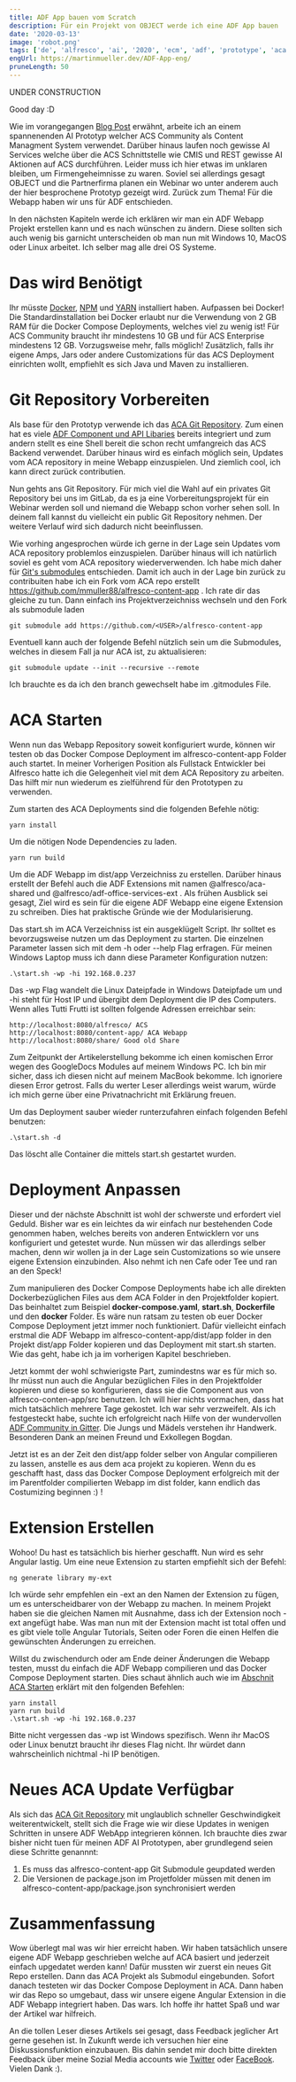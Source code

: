 ```yaml
---
title: ADF App bauen vom Scratch
description: Für ein Projekt von OBJECT werde ich eine ADF App bauen
date: '2020-03-13'
image: 'robot.png'
tags: ['de', 'alfresco', 'ai', '2020', 'ecm', 'adf', 'prototype', 'aca', 'object']
engUrl: https://martinmueller.dev/ADF-App-eng/
pruneLength: 50
---
```


UNDER CONSTRUCTION

Good day :D

Wie im vorangegangen [Blog Post](https://martinmueller.dev/Erste-Woche-Object/) erwähnt, arbeite ich an einem spannenenden AI Prototyp welcher ACS Community als Content Managment System verwendet. Darüber hinaus laufen noch gewisse AI Services welche über die ACS Schnittstelle wie CMIS und REST gewisse AI Aktionen auf ACS durchführen. Leider muss ich hier etwas im unklaren bleiben, um Firmengeheimnisse zu waren. Soviel sei allerdings gesagt OBJECT und die Partnerfirma planen ein Webinar wo unter anderem auch der hier besprochene Prototyp gezeigt wird. Zurück zum Thema! Für die Webapp haben wir uns für ADF entschieden.

In den nächsten Kapiteln werde ich erklären wir man ein ADF Webapp Projekt erstellen kann und es nach wünschen zu ändern. Diese sollten sich auch wenig bis garnicht unterscheiden ob man nun mit Windows 10, MacOS oder Linux arbeitet. Ich selber mag alle drei OS Systeme.

# Das wird Benötigt
Ihr müsste [Docker](https://docs.docker.com/install/), [NPM](https://www.npmjs.com/get-npm) und [YARN](https://yarnpkg.com/lang/en/docs/install/) installiert haben. Aufpassen bei Docker! Die Standardinstallation bei Docker erlaubt nur die Verwendung von 2 GB RAM für die Docker Compose Deployments, welches viel zu wenig ist! Für ACS Community braucht ihr mindestens 10 GB und für ACS Enterprise mindestens 12 GB. Vorzugsweise mehr, falls möglich! Zusätzlich, falls ihr eigene Amps, Jars oder andere Customizations für das ACS Deployment einrichten wollt, empfiehlt es sich Java und Maven zu installieren.

# Git Repository Vorbereiten

Als base für den Prototyp verwende ich das [ACA Git Repository](https://github.com/Alfresco/alfresco-content-app). Zum einen hat es viele [ADF Component und API Libaries](https://github.com/Alfresco/alfresco-ng2-components) bereits integriert und zum andern stellt es eine Shell bereit die schon recht umfangreich das ACS Backend verwendet. Darüber hinaus wird es einfach möglich sein, Updates vom ACA repository in meine Webapp einzuspielen. Und ziemlich cool, ich kann direct zurück contributien.

Nun gehts ans Git Repository. Für mich viel die Wahl auf ein privates Git Repository bei uns im GitLab, da es ja eine Vorbereitungsprojekt für ein Webinar werden soll und niemand die Webapp schon vorher sehen soll. In deinem fall kannst du vielleicht ein public Git Repository nehmen. Der weitere Verlauf wird sich dadurch nicht beeinflussen.

Wie vorhing angesprochen würde ich gerne in der Lage sein Updates vom ACA repository problemlos einzuspielen. Darüber hinaus will ich natürlich soviel es geht vom ACA repository wiederverwenden. Ich habe mich daher für [Git's submodules](https://git-scm.com/docs/git-submodule) entschieden. Damit ich auch in der Lage bin zurück zu contribuiten habe ich ein Fork vom ACA repo erstellt https://github.com/mmuller88/alfresco-content-app . Ich rate dir das gleiche zu tun. Dann einfach ins Projektverzeichniss wechseln und den Fork als submodule laden

```
git submodule add https://github.com/<USER>/alfresco-content-app
```

Eventuell kann auch der folgende Befehl nützlich sein um die Submodules, welches in diesem Fall ja nur ACA ist, zu aktualisieren:

```
git submodule update --init --recursive --remote
```

Ich brauchte es da ich den branch gewechselt habe im .gitmodules File.

# ACA Starten

Wenn nun das Webapp Repository soweit konfiguriert wurde, können wir testen ob das Docker Compose Deployment im alfresco-content-app Folder auch startet. In meiner Vorherigen Position als Fullstack Entwickler bei Alfresco hatte ich die Gelegenheit viel mit dem ACA Repository zu arbeiten. Das hilft mir nun wiederum es zielführend für den Prototypen zu verwenden.

Zum starten des ACA Deployments sind die folgenden Befehle nötig:

```
yarn install
```

Um die nötigen Node Dependencies zu laden.

```
yarn run build
```

Um die ADF Webapp im dist/app Verzeichniss zu erstellen. Darüber hinaus erstellt der Befehl auch die ADF Extensions mit namen @alfresco/aca-shared und @alfresco/adf-office-services-ext . Als frühen Ausblick sei gesagt, Ziel wird es sein für die eigene ADF Webapp eine eigene Extension zu schreiben. Dies hat praktische Gründe wie der Modularisierung.

Das start.sh im ACA Verzeichniss ist ein ausgeklügelt Script. Ihr solltet es bevorzugsweise nutzen um das Deployment zu starten. Die einzelnen Parameter lassen sich mit dem -h oder --help Flag erfragen. Für meinen Windows Laptop muss ich dann diese Parameter Konfiguration nutzen:

```
.\start.sh -wp -hi 192.168.0.237
```

Das -wp Flag wandelt die Linux Dateipfade in Windows Dateipfade um und -hi steht für Host IP und übergibt dem Deployment die IP des Computers. Wenn alles Tutti Frutti ist sollten folgende Adressen erreichbar sein:

```
http://localhost:8080/alfresco/ ACS
http://localhost:8080/content-app/ ACA Webapp
http://localhost:8080/share/ Good old Share
```

Zum Zeitpunkt der Artikelerstellung bekomme ich einen komischen Error wegen des GoogleDocs Modules auf meinem Windows PC. Ich bin mir sicher, dass ich diesen nicht auf meinem MacBook bekomme. Ich ignoriere diesen Error getrost. Falls du werter Leser allerdings weist warum, würde ich mich gerne über eine Privatnachricht mit Erklärung freuen.

Um das Deployment sauber wieder runterzufahren einfach folgenden Befehl benutzen:

```
.\start.sh -d
```

Das löscht alle Container die mittels start.sh gestartet wurden.

# Deployment Anpassen

Dieser und der nächste Abschnitt ist wohl der schwerste und erfordert viel Geduld. Bisher war es ein leichtes da wir einfach nur bestehenden Code genommen haben, welches bereits von anderen Entwicklern vor uns konfiguriert und getestet wurde. Nun müssen wir das allerdings selber machen, denn wir wollen ja in der Lage sein Customizations so wie unsere eigene Extension einzubinden. Also nehmt ich nen Cafe oder Tee und ran an den Speck!

Zum manipulieren des Docker Compose Deployments habe ich alle direkten Dockerbezüglichen Files aus dem ACA Folder in den Projektfolder kopiert. Das beinhaltet zum Beispiel **docker-compose.yaml**, **start.sh**, **Dockerfile** und den **docker** Folder. Es wäre nun ratsam zu testen ob euer Docker Compose Deployment jetzt immer noch funktioniert. Dafür vielleicht einfach erstmal die ADF Webapp im alfresco-content-app/dist/app folder in den Projekt dist/app Folder kopieren und das Deployment mit start.sh starten. Wie das geht, habe ich ja im vorherigen Kapitel beschrieben.

Jetzt kommt der wohl schwierigste Part, zumindestns war es für mich so. Ihr müsst nun auch die Angular bezüglichen Files in den Projektfolder kopieren und diese so konfigurieren, dass sie die Component aus von alfresco-conten-app/src benutzen. Ich will hier nichts vormachen, dass hat mich tatsächlich mehrere Tage gekostet. Ich war sehr verzweifelt. Als ich festgesteckt habe, suchte ich erfolgreicht nach Hilfe von der wundervollen [ADF Community in Gitter](https://gitter.im/Alfresco/content-app). Die Jungs und Mädels verstehen ihr Handwerk. Besonderen Dank an meinen Freund und Exkollegen Bogdan.

Jetzt ist es an der Zeit den dist/app folder selber von Angular compilieren zu lassen, anstelle es aus dem aca projekt zu kopieren. Wenn du es geschafft hast, dass das Docker Compose Deployment erfolgreich mit der im Parentfolder compilierten Webapp im dist folder, kann endlich das Costumizing beginnen :) !

# Extension Erstellen

Wohoo! Du hast es tatsächlich bis hierher geschafft. Nun wird es sehr Angular lastig. Um eine neue Extension zu starten empfiehlt sich der Befehl:

```
ng generate library my-ext
```

Ich würde sehr empfehlen ein -ext an den Namen der Extension zu fügen, um es unterscheidbarer von der Webapp zu machen. In meinem Projekt haben sie die gleichen Namen mit Ausnahme, dass ich der Extension noch -ext angefügt habe. Was man nun mit der Extension macht ist total offen und es gibt viele tolle Angular Tutorials, Seiten oder Foren die einen Helfen die gewünschten Änderungen zu erreichen.

Willst du zwischendurch oder am Ende deiner Änderungen die Webapp testen, musst du einfach die ADF Webapp compilieren und das Docker Compose Deployment starten. Dies schaut ähnlich auch wie im [Abschnit ACA Starten](#aca-starten) erklärt mit den folgenden Befehlen:
```
yarn install
yarn run build
.\start.sh -wp -hi 192.168.0.237
```

Bitte nicht vergessen das -wp ist Windows spezifisch. Wenn ihr MacOS oder Linux benutzt braucht ihr dieses Flag nicht. Ihr würdet dann wahrscheinlich nichtmal -hi IP benötigen.

# Neues ACA Update Verfügbar

Als sich das [ACA Git Repository](https://github.com/Alfresco/alfresco-content-app) mit unglaublich schneller Geschwindigkeit weiterentwickelt, stellt sich die Frage wie wir diese Updates in wenigen Schritten in unsere ADF WebApp integrieren können. Ich brauchte dies zwar bisher nicht tuen für meinen ADF AI Prototypen, aber grundlegend seien diese Schritte genannnt:

1) Es muss das alfresco-content-app Git Submodule geupdated werden
2) Die Versionen de package.json im Projetfolder müssen mit denen im alfresco-content-app/package.json synchronisiert werden

# Zusammenfassung

Wow überlegt mal was wir hier erreicht haben. Wir haben tatsächlich unsere eigene ADF Webapp geschrieben welche auf ACA basiert und jederzeit einfach upgedatet werden kann! Dafür mussten wir zuerst ein neues Git Repo erstellen. Dann das ACA Projekt als Submodul eingebunden. Sofort danach testeten wir das Docker Compose Deployment in ACA. Dann haben wir das Repo so umgebaut, dass wir unsere eigene Angular Extension in die ADF Webapp integriert haben. Das wars. Ich hoffe ihr hattet Spaß und war der Artikel war hilfreich.

An die tollen Leser dieses Artikels sei gesagt, dass Feedback jeglicher Art gerne gesehen ist. In Zukunft werde ich versuchen hier eine Diskussionsfunktion einzubauen. Bis dahin sendet mir doch bitte direkten Feedback über meine Sozial Media accounts wie [Twitter](https://twitter.com/MartinMueller_) oder [FaceBook](https://www.facebook.com/martin.muller.10485). Vielen Dank :).